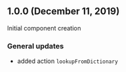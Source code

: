 ## 1.0.0 (December 11, 2019)
Initial component creation
### General updates
- added action `lookupFromDictionary`